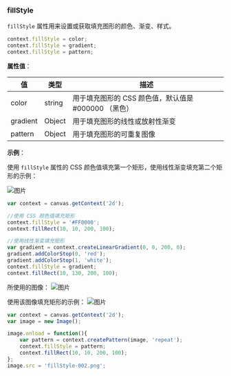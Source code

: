 ### fillStyle

`fillStyle` 属性用来设置或获取填充图形的颜色、渐变、样式。

```js
context.fillStyle = color;
context.fillStyle = gradient;
context.fillStyle = pattern;
```
**属性值**：

| 值         |  类型  | 描述              |
| ---------- |------  | ---------------- |
| color      | string | 用于填充图形的 CSS 颜色值，默认值是 #000000 （黑色）|
| gradient   | Object | 用于填充图形的线性或放射性渐变  |
| pattern    | Object | 用于填充图形的可重复图像  |

**示例**：

使用 `fillStyle` 属性的 CSS 颜色值填充第一个矩形，使用线性渐变填充第二个矩形的示例：

![图片](/img/game/canvas/fillStyle-001.png)

```js
var context = canvas.getContext('2d');

//使用 CSS 颜色值填充矩形
context.fillStyle = '#FF0000';
context.fillRect(10, 10, 200, 100);

//使用线性渐变填充矩形
var gradient = context.createLinearGradient(0, 0, 200, 0);
gradient.addColorStop(0, 'red');
gradient.addColorStop(1, 'white');
context.fillStyle = gradient;
context.fillRect(10, 130, 200, 100);
```

所使用的图像：
![图片](/img/game/canvas/fillStyle-002.png)

使用该图像填充矩形的示例：
![图片](/img/game/canvas/fillStyle-003.png)

```js
var context = canvas.getContext('2d');
var image = new Image();

image.onload = function(){
    var pattern = context.createPattern(image, 'repeat');
    context.fillStyle = pattern;
    context.fillRect(10, 10, 200, 100);
};
image.src = 'fillStyle-002.png';

```